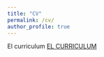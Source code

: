 ```yaml
---
title: "CV"
permalink: /cv/
author_profile: true
---
```


El curriculum <a href="/cv/curriculum.pdf" download>EL CURRICULUM</a>
